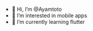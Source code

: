 - 👋 Hi, I’m @Ayamtoto
- 👀 I’m interested in mobile apps
- 🌱 I’m currently learning flutter

<!---
Ayamtoto/Ayamtoto is a ✨ special ✨ repository because its `README.md` (this file) appears on your GitHub profile.
You can click the Preview link to take a look at your changes.
--->
